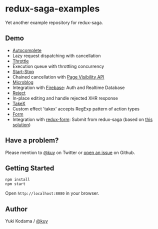 # redux-saga-examples

Yet another example repository for redux-saga.

## Demo

+ [Autocomplete](http://kuy.github.io/redux-saga-examples/autocomplete.html)
 + Lazy request dispatching with cancellation
+ [Throttle](http://kuy.github.io/redux-saga-examples/throttle.html)
 + Execution queue with throttling concurrency
+ [Start-Stop](http://kuy.github.io/redux-saga-examples/startstop.html)
 + Chained cancellation with [Page Visibility API](https://developer.mozilla.org/en-US/docs/Web/API/Page_Visibility_API)
+ [Microblog](http://kuy.github.io/redux-saga-examples/microblog.html)
 + Integration with [Firebase](https://firebase.google.com/): Auth and Realtime Database
+ [Reject](http://kuy.github.io/redux-saga-examples/reject.html)
 + In-place editing and handle rejected XHR response
+ [TakeX](http://kuy.github.io/redux-saga-examples/takex.html)
 + Custom effect 'takex' accepts RegExp pattern of action types
+ [Form](http://kuy.github.io/redux-saga-examples/form.html)
 + Integration with [redux-form](https://github.com/erikras/redux-form): Submit from redux-saga (based on [this solution](https://github.com/yelouafi/redux-saga/issues/161))


## Have a problem?

Please mention to [@kuy](https://twitter.com/kuy) on Twitter or [open an issue](https://github.com/kuy/redux-saga-examples/issues) on Github.

## Getting Started

```
npm install
npm start
```

Open `http://localhost:8080` in your browser.

## Author

Yuki Kodama / [@kuy](https://twitter.com/kuy)
